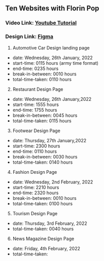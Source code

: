 ## Ten Websites with Florin Pop
### Video Link: [Youtube Tutorial](https://youtu.be/Rz-rey4Q1bw)
### Design Link: [Figma](https://www.figma.com/file/QmyHjqAZ49tuncZq1kDhK7/10-Website-Designs-in-1-hour---Design-Challenge?node-id=1%3A37)

1. Automotive Car Design landing page
- date: Wednesday, 26th January, 2022
- start-time: 0115 hours (army time format)
- end-time: 0235 hours
- break-in-between: 0010 hours
- total-time-taken: 0110 hours 

2. Restaurant Design Page
- date: Wednesday, 26th January,2022
- start-time: 1555 hours
- end-time: 1755 hours
- break-in-between: 0045 hours
- total-time-taken: 0115 hours

3. Footwear Design Page
- date: Thursday, 27th January,2022
- start-time: 2300 hours
- end-time: 0110 hours
- break-in-between: 0030 hours
- total-time-taken: 0140 hours

4. Fashion Design Page
- date: Wednesday, 2nd February, 2022
- start-time: 2210 hours
- end-time: 2320 hours
- break-in-between: 0010 hours
- total-time-taken: 0100 hours

5. Tourism Design Page
- date: Thursday, 3rd February, 2022
- total-time-taken: 0040 hours

6. News Magazine Design Page
- date: Friday, 4th February, 2022
- total-time-taken: 